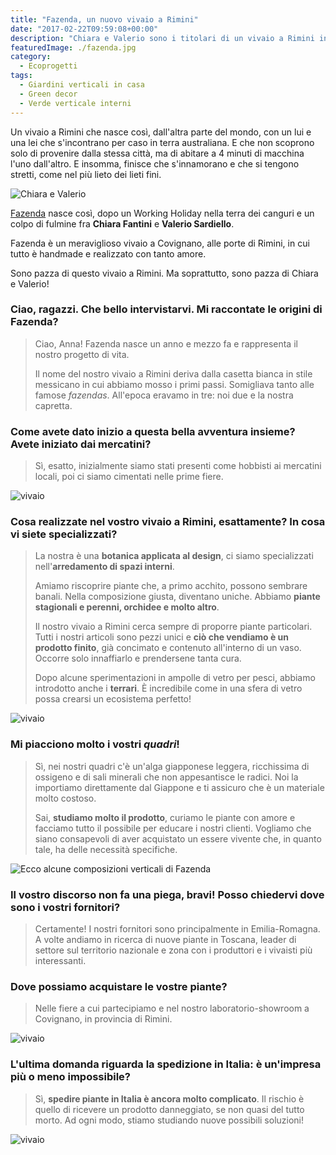 ```yaml
---
title: "Fazenda, un nuovo vivaio a Rimini"
date: "2017-02-22T09:59:08+00:00"
description: "Chiara e Valerio sono i titolari di un vivaio a Rimini in cui tutto è amorevolmente handmade. Insieme si occupano di arredamento di spazi interni."
featuredImage: ./fazenda.jpg
category:
  - Ecoprogetti
tags:
  - Giardini verticali in casa
  - Green decor
  - Verde verticale interni
---
```


Un vivaio a Rimini che nasce così, dall'altra parte del mondo, con un lui e una lei che s'incontrano per caso in terra australiana. E che non scoprono solo di provenire dalla stessa città, ma di abitare a 4 minuti di macchina l'uno dall'altro. E insomma, finisce che s'innamorano e che si tengono stretti, come nel più lieto dei lieti fini.

![Chiara e Valerio](./fazenda-design-1.jpg)

[Fazenda](http://www.fazendavivaio.com) nasce così, dopo un Working Holiday nella terra dei canguri e un colpo di fulmine fra **Chiara Fantini** e **Valerio Sardiello**.

Fazenda è un meraviglioso vivaio a Covignano, alle porte di Rimini, in cui tutto è handmade e realizzato con tanto amore.

Sono pazza di questo vivaio a Rimini. Ma soprattutto, sono pazza di Chiara e Valerio!

### Ciao, ragazzi. Che bello intervistarvi. Mi raccontate le origini di Fazenda?

> Ciao, Anna! Fazenda nasce un anno e mezzo fa e rappresenta il nostro progetto di vita.
>
> Il nome del nostro vivaio a Rimini deriva dalla casetta bianca in stile messicano in cui abbiamo mosso i primi passi. Somigliava tanto alle famose _fazendas_. All'epoca eravamo in tre: noi due e la nostra capretta.

### Come avete dato inizio a questa bella avventura insieme? Avete iniziato dai mercatini?

> Sì, esatto, inizialmente siamo stati presenti come hobbisti ai mercatini locali, poi ci siamo cimentati nelle prime fiere.

![vivaio](./fazenda-vivaio-1.jpg)

### Cosa realizzate nel vostro vivaio a Rimini, esattamente? In cosa vi siete specializzati?

> La nostra è una **botanica applicata al design**, ci siamo specializzati nell'**arredamento di spazi interni**.
>
> Amiamo riscoprire piante che, a primo acchito, possono sembrare banali. Nella composizione giusta, diventano uniche. Abbiamo **piante stagionali e perenni, orchidee e molto altro**.
>
> Il nostro vivaio a Rimini cerca sempre di proporre piante particolari. Tutti i nostri articoli sono pezzi unici e **ciò che vendiamo è un prodotto finito**, già concimato e contenuto all'interno di un vaso. Occorre solo innaffiarlo e prendersene tanta cura.
>
> Dopo alcune sperimentazioni in ampolle di vetro per pesci, abbiamo introdotto anche i **terrari**. È incredibile come in una sfera di vetro possa crearsi un ecosistema perfetto!

![vivaio](./fazenda-vivaio-3.jpg)

### Mi piacciono molto i vostri _quadri_!

> Sì, nei nostri quadri c'è un'alga giapponese leggera, ricchissima di ossigeno e di sali minerali che non appesantisce le radici. Noi la importiamo direttamente dal Giappone e ti assicuro che è un materiale molto costoso.
>
> Sai, **studiamo molto il prodotto**, curiamo le piante con amore e facciamo tutto il possibile per educare i nostri clienti. Vogliamo che siano consapevoli di aver acquistato un essere vivente che, in quanto tale, ha delle necessità specifiche.

![Ecco alcune composizioni verticali di Fazenda](./fazenda-vivaio.jpg)

### Il vostro discorso non fa una piega, bravi! Posso chiedervi dove sono i vostri fornitori?

> Certamente! I nostri fornitori sono principalmente in Emilia-Romagna. A volte andiamo in ricerca di nuove piante in Toscana, leader di settore sul territorio nazionale e zona con i produttori e i vivaisti più interessanti.

### Dove possiamo acquistare le vostre piante?

> Nelle fiere a cui partecipiamo e nel nostro laboratorio-showroom a Covignano, in provincia di Rimini.

![vivaio](./fazenda-vivaio-5.jpg)

### L'ultima domanda riguarda la spedizione in Italia: è un'impresa più o meno impossibile?

> Sì, **spedire piante in Italia è ancora molto complicato**. Il rischio è quello di ricevere un prodotto danneggiato, se non quasi del tutto morto. Ad ogni modo, stiamo studiando nuove possibili soluzioni!

![vivaio](./fazenda-vivaio-42.jpg)
